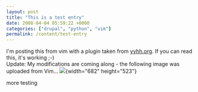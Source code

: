 ```yaml
---
layout: post
title: "This is a test entry"
date: 2008-04-04 05:59:22 +0000
categories: ["drupal", "python", "vim"]
permalink: /content/test-entry
---
```




I\'m posting this from vim with a plugin taken from
[yyhh.org](http://yyhh.org/blog/2007/10/posting-blog-entry-drupal-within-vim).
If you can read this, it\'s working ;-)\
Update: My modifications are coming along - the following image was
uploaded from Vim\...
![](http://reluctanthacker.rollett.org/sites/default/files/Picture%203_5.png){width="682"
height="523"}

more testing




